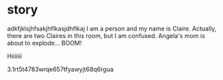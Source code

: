 # story

adkfjklsjhfsakjhflkasjdhflkaj
I am a person and my name is Claire. Actually, there are two Claires in this room, but I am confused. Angela's mom is about to explode... BOOM!


Hiiiiiii



3.1rt5t4783wrqe657tfyawyjt68q6rgua